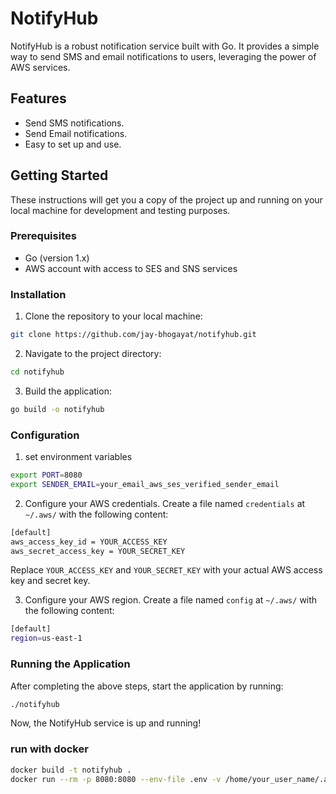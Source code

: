 # NotifyHub

NotifyHub is a robust notification service built with Go. It provides a simple way to send SMS and email notifications to users, leveraging the power of AWS services.

## Features

- Send SMS notifications.
- Send Email notifications.
- Easy to set up and use.

## Getting Started

These instructions will get you a copy of the project up and running on your local machine for development and testing purposes.

### Prerequisites

- Go (version 1.x)
- AWS account with access to SES and SNS services

### Installation

1. Clone the repository to your local machine:

```bash
git clone https://github.com/jay-bhogayat/notifyhub.git
```

2. Navigate to the project directory:

```bash
cd notifyhub
```

3. Build the application:

```bash
go build -o notifyhub
```

### Configuration

1. set environment variables

```bash
export PORT=8080
export SENDER_EMAIL=your_email_aws_ses_verified_sender_email
```

2. Configure your AWS credentials. Create a file named `credentials` at `~/.aws/` with the following content:

```bash
[default]
aws_access_key_id = YOUR_ACCESS_KEY
aws_secret_access_key = YOUR_SECRET_KEY
```

Replace `YOUR_ACCESS_KEY` and `YOUR_SECRET_KEY` with your actual AWS access key and secret key.

3. Configure your AWS region. Create a file named `config` at `~/.aws/` with the following content:

```bash 
[default]
region=us-east-1
```

### Running the Application

After completing the above steps, start the application by running:

```bash
./notifyhub
```

Now, the NotifyHub service is up and running!


### run with docker

```bash
docker build -t notifyhub .
docker run --rm -p 8080:8080 --env-file .env -v /home/your_user_name/.aws:/root/.aws/ notifyhub
```